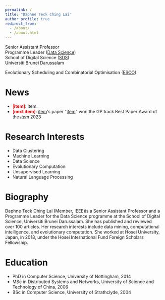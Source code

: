 ```yaml
---
permalink: /
title: "Daphne Teck Ching Lai"
author_profile: true
redirect_from: 
  - /about/
  - /about.html
---
```


Senior Assistant Professor <br />
Programme Leader ([Data Science](https://sds.ubd.edu.bn/data-science/)) <br />
School of Digital Science ([SDS](https://sds.ubd.edu.bn/)) <br />
Universiti Brunei Darussalam


Evolutionary Scheduling and Combinatorial Optimisation ([ESCO](https://homepages.ecs.vuw.ac.nz/~yimei/ieee-tf-esco/))



News
======

<ul>
<!-- <li><span style="color: #FF0000"><b>[Call for papers]</b></span>: We are organising <a href="https://meiyi1986.github.io/cec2023-esco/">The Special Session on Evolutionary Scheduling and Combinatorial Optimisation</a> at <a href="https://2023.ieee-cec.org/">IEEE Congress on Evolutionary Computation 2023</a>. Submission due date: <span style="color: #FF0000"><b>13 Jan, 2023</b></span>.</li> -->
<li><span style="color: #FF0000"><b>[item]</b></span>: item.</li>
<li><span style="color: #FF0000"><b>[next item]</b></span>: <a href="item">item</a>'s paper "<a href="xxx">item</a>" won the GP track Best Paper Award of the <i><a href="item">item</a></i> 2023</li>
  
</ul>

<a name="research-interests"></a>Research Interests
======
<ul>
<li>Data Clustering</li>
<li>Machine Learning</li>
<li>Data Science</li>
<li>Evolutionary Computation</li>
<li>Unsupervised Learning</li>
<li>Natural Language Processing</li>
</ul>

Biography
======

Daphne Teck Ching Lai (Member, IEEE)is a Senior Assistant Professor and a Programme Leader for the Data Science programme at the School of Digital Science, Universiti Brunei Darussalam. She has published and reviewed over 100 articles. Her research interests include data mining, computational intelligence, and evolutionary computation. She worked at Hosei University, Japan, in 2018, under the Hosei International Fund Foreign Scholars Fellowship. 

Education
======
* PhD in Computer Science, University of Nottingham, 2014
* MSc in Distributed Systems and Networks, University of Science and Technology of China, 2006
* BSc in Computer Science, University of Strathclyde, 2004



<!-- This is the front page of a website that is powered by the [academicpages template](https://github.com/academicpages/academicpages.github.io) and hosted on GitHub pages. [GitHub pages](https://pages.github.com) is a free service in which websites are built and hosted from code and data stored in a GitHub repository, automatically updating when a new commit is made to the respository. This template was forked from the [Minimal Mistakes Jekyll Theme](https://mmistakes.github.io/minimal-mistakes/) created by Michael Rose, and then extended to support the kinds of content that academics have: publications, talks, teaching, a portfolio, blog posts, and a dynamically-generated CV. You can fork [this repository](https://github.com/academicpages/academicpages.github.io) right now, modify the configuration and markdown files, add your own PDFs and other content, and have your own site for free, with no ads! An older version of this template powers my own personal website at [stuartgeiger.com](http://stuartgeiger.com), which uses [this Github repository](https://github.com/staeiou/staeiou.github.io). -->



